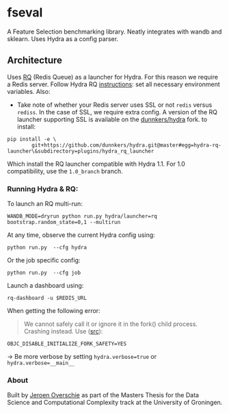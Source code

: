 # fseval
A Feature Selection benchmarking library. Neatly integrates with wandb and sklearn. Uses Hydra as a config parser.



## Architecture
Uses [RQ](https://python-rq.org/) (Redis Queue) as a launcher for Hydra. For this reason we require a Redis server. Follow Hydra RQ [instructions](https://hydra.cc/docs/next/plugins/rq_launcher/): set all necessary environment variables. Also:

- Take note of whether your Redis server uses SSL or not `redis` versus `rediss`. In the case of SSL, we require extra config. A version of the RQ launcher supporting SSL is available on the [dunnkers/hydra](https://github.com/dunnkers/hydra) fork. to install:

```shell
pip install -e \
        git+https://github.com/dunnkers/hydra.git@master#egg=hydra-rq-launcher\&subdirectory=plugins/hydra_rq_launcher
```

Which install the RQ launcher compatible with Hydra 1.1. For 1.0 compatibility, use the `1.0_branch` branch. 

### Running Hydra & RQ:
To launch an RQ multi-run:
```shell
WANDB_MODE=dryrun python run.py hydra/launcher=rq bootstrap.random_state=0,1 --multirun
```

At any time, observe the current Hydra config using:
```shell
python run.py  --cfg hydra
```

Or the job specific config:
```shell
python run.py  --cfg job
```

Launch a dashboard using:
```shell
rq-dashboard -u $REDIS_URL
```

When getting the following error:
> We cannot safely call it or ignore it in the fork() child process. Crashing instead.
Use ([src](https://stackoverflow.com/questions/50168647/multiprocessing-causes-python-to-crash-and-gives-an-error-may-have-been-in-progr)):

```shell
OBJC_DISABLE_INITIALIZE_FORK_SAFETY=YES
```


→ Be more verbose by setting `hydra.verbose=true` or `hydra.verbose=__main__`


### About
Built by [Jeroen Overschie](https://dunnkers.com/) as part of the Masters Thesis for the Data Science and Computational Complexity track at the University of Groningen.